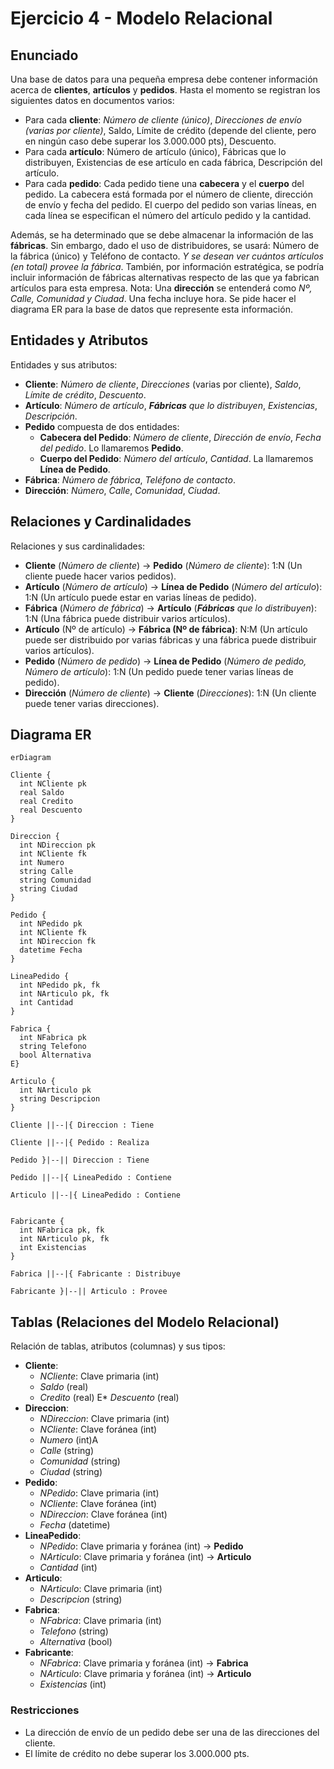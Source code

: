 # Ejercicio 4 - Modelo Relacional

## Enunciado

Una base de datos para una pequeña empresa debe contener información acerca de **clientes**, **artículos** y **pedidos**. Hasta el momento se registran los siguientes datos en documentos varios: 

* Para cada **cliente**: _Número de cliente (único)_, _Direcciones de envío (varias por cliente)_, Saldo, Límite de crédito (depende del cliente, pero en ningún caso debe superar los 3.000.000 pts), Descuento. 
* Para cada **artículo**: Número de artículo (único), Fábricas que lo distribuyen, Existencias de ese artículo en cada fábrica, Descripción del artículo. 
* Para cada **pedido**: Cada pedido tiene una **cabecera** y el **cuerpo** del pedido. La cabecera está formada por el número de cliente, dirección de envío y fecha del pedido. El cuerpo del pedido son varias líneas, en cada línea se especifican el número del artículo pedido y la cantidad.

Además, se ha determinado que se debe almacenar la información de las **fábricas**. Sin embargo, dado el uso de distribuidores, se usará: Número de la fábrica (único) y Teléfono de contacto. _Y se desean ver cuántos artículos (en total) provee la fábrica_. También, por información estratégica, se podría incluir información de fábricas alternativas respecto de las que ya fabrican artículos para esta empresa. Nota: Una **dirección** se entenderá como _Nº, Calle, Comunidad y Ciudad_. Una fecha incluye hora. Se pide hacer el diagrama ER para la base de datos que represente esta información.

## Entidades y Atributos

Entidades y sus atributos:

* **Cliente**: _Número de cliente_, _Direcciones_ (varias por cliente), _Saldo_, _Límite de crédito_, _Descuento_.
* **Artículo**: _Número de artículo_, _**Fábricas** que lo distribuyen_, _Existencias_, _Descripción_.
* **Pedido** compuesta de dos entidades:
  * **Cabecera del Pedido**: _Número de cliente_, _Dirección de envío_, _Fecha del pedido_. Lo llamaremos **Pedido**.
  * **Cuerpo del Pedido**: _Número del artículo_, _Cantidad_. La llamaremos **Línea de Pedido**.
* **Fábrica**: _Número de fábrica_, _Teléfono de contacto_.
* **Dirección**: _Número_, _Calle_, _Comunidad_, _Ciudad_.

## Relaciones y Cardinalidades

Relaciones y sus cardinalidades:

* **Cliente** (_Número de cliente_) &rarr; **Pedido** (_Número de cliente_): 1:N (Un cliente puede hacer varios pedidos).
* **Artículo** (_Número de artículo_) &rarr; **Línea de Pedido** (_Número del artículo_): 1:N (Un artículo puede estar en varias líneas de pedido).
* **Fábrica** (_Número de fábrica_) &rarr; **Artículo** (_**Fábricas** que lo distribuyen_): 1:N (Una fábrica puede distribuir varios artículos).
* **Artículo** (Nº de artículo) &rarr; **Fábrica (Nº de fábrica)**: N:M (Un artículo puede ser distribuido por varias fábricas y una fábrica puede distribuir varios artículos).
* **Pedido** (_Número de pedido_) &rarr; **Línea de Pedido** (_Número de pedido, Número de artículo_): 1:N (Un pedido puede tener varias líneas de pedido).
* **Dirección** (_Número de cliente_) &rarr; **Cliente** (_Direcciones_): 1:N (Un cliente puede tener varias direcciones).

## Diagrama ER

```mermaid
erDiagram

Cliente {
  int NCliente pk
  real Saldo
  real Credito
  real Descuento
}

Direccion {
  int NDireccion pk
  int NCliente fk
  int Numero
  string Calle
  string Comunidad
  string Ciudad
}

Pedido {
  int NPedido pk
  int NCliente fk
  int NDireccion fk
  datetime Fecha
}

LineaPedido {
  int NPedido pk, fk
  int NArticulo pk, fk
  int Cantidad
}

Fabrica {
  int NFabrica pk
  string Telefono
  bool Alternativa
E}

Articulo {
  int NArticulo pk
  string Descripcion
}

Cliente ||--|{ Direccion : Tiene

Cliente ||--|{ Pedido : Realiza

Pedido }|--|| Direccion : Tiene

Pedido ||--|{ LineaPedido : Contiene

Articulo ||--|{ LineaPedido : Contiene


Fabricante {
  int NFabrica pk, fk
  int NArticulo pk, fk
  int Existencias
}

Fabrica ||--|{ Fabricante : Distribuye

Fabricante }|--|| Articulo : Provee

```

## Tablas (Relaciones del Modelo Relacional)

Relación de tablas, atributos (columnas) y sus tipos:

* **Cliente**:
  * _NCliente_: Clave primaria (int)
  * _Saldo_ (real)
  * _Credito_ (real)
  E* _Descuento_ (real)
* **Direccion**:
  * _NDireccion_: Clave primaria (int)
  * _NCliente_: Clave foránea (int)
  * _Numero_ (int)A
  * _Calle_ (string)
  * _Comunidad_ (string)
  * _Ciudad_ (string)
* **Pedido**:
  * _NPedido_: Clave primaria (int)
  * _NCliente_: Clave foránea (int)
  * _NDireccion_: Clave foránea (int)
  * _Fecha_ (datetime)
* **LineaPedido**:
  * _NPedido_: Clave primaria y foránea (int) &rarr; **Pedido**
  * _NArticulo_: Clave primaria y foránea (int) &rarr; **Articulo**
  * _Cantidad_ (int)
* **Articulo**:
  * _NArticulo_: Clave primaria (int)
  * _Descripcion_ (string)
* **Fabrica**:
  * _NFabrica_: Clave primaria (int)
  * _Telefono_ (string)
  * _Alternativa_ (bool)
* **Fabricante**:
  * _NFabrica_: Clave primaria y foránea (int) &rarr; **Fabrica**
  * _NArticulo_: Clave primaria y foránea (int) &rarr; **Articulo**
  * _Existencias_ (int)

### Restricciones

* La dirección de envío de un pedido debe ser una de las direcciones del cliente.
* El límite de crédito no debe superar los 3.000.000 pts.

